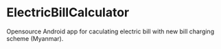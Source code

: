 # ElectricBillCalculator
 Opensource Android app for caculating electric bill with new bill charging scheme (Myanmar).
